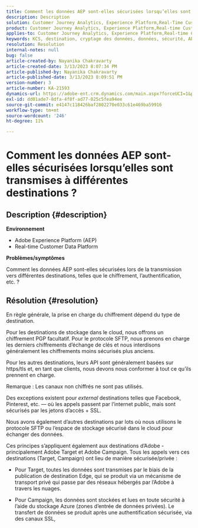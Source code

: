 ```yaml
---
title: Comment les données AEP sont-elles sécurisées lorsqu’elles sont transmises à différentes destinations ?
description: Description
solution: Customer Journey Analytics, Experience Platform,Real-Time Customer Data Platform
product: Customer Journey Analytics, Experience Platform,Real-time Customer Data Platform
applies-to: Customer Journey Analytics, Experience Platform,Real-time Customer Data Platform
keywords: KCS, destination, cryptage des données, données, sécurité, AEP, RT-CDP, Adobe, Target, Campaign
resolution: Resolution
internal-notes: null
bug: false
article-created-by: Nayanika Chakravarty
article-created-date: 3/13/2023 8:07:34 PM
article-published-by: Nayanika Chakravarty
article-published-date: 3/13/2023 8:09:51 PM
version-number: 3
article-number: KA-21593
dynamics-url: https://adobe-ent.crm.dynamics.com/main.aspx?forceUCI=1&pagetype=entityrecord&etn=knowledgearticle&id=702212af-dac1-ed11-83ff-6045bd0065b6
exl-id: dd01ade7-8dfa-4f8f-ad77-025c5fea94ee
source-git-commit: e4147c118426baf2802270e033c61e469ba59916
workflow-type: tm+mt
source-wordcount: '246'
ht-degree: 11%

---
```


# Comment les données AEP sont-elles sécurisées lorsqu’elles sont transmises à différentes destinations ?

## Description {#description}


<b>Environnement</b>

- Adobe Experience Platform (AEP)
- Real-time Customer Data Platform


<b>Problèmes/symptômes</b>

Comment les données AEP sont-elles sécurisées lors de la transmission vers différentes destinations, telles que le chiffrement, l’authentification, etc. ?


## Résolution {#resolution}


En règle générale, la prise en charge du chiffrement dépend du type de destination.

Pour les destinations de stockage dans le cloud, nous offrons un chiffrement PGP facultatif. Pour le protocole SFTP, nous prenons en charge les derniers chiffrements d’échange de clés et nous interdisons généralement les chiffrements moins sécurisés plus anciens.

Pour les autres destinations, leurs API sont généralement basées sur https/tls et, en tant que clients, nous devons nous conformer à tout ce qu’ils prennent en charge.

Remarque : Les canaux non chiffrés ne sont pas utilisés.

Des exceptions existent pour *external* destinations telles que Facebook, Pinterest, etc. — où les appels passent par l’internet public, mais sont sécurisés par les jetons d’accès + SSL.

Nous avons également d’autres destinations par lots où nous utilisons le protocole SFTP ou l’espace de stockage sécurisé dans le cloud pour échanger des données.



Ces principes s’appliquent également aux destinations d’Adobe - principalement Adobe Target et Adobe Campaign. Tous les appels vers ces destinations (Target, Campaign) ont lieu de manière sécurisée/privée :

- Pour Target, toutes les données sont transmises par le biais de la publication de destination Edge, qui se produit via un mécanisme de transport privé qui passe par des réseaux hébergés par l’Adobe à travers les nuages.

- Pour Campaign, les données sont stockées et lues en toute sécurité à l’aide du stockage Azure (zones d’entrée de données privées). Le transfert de données se produit après une authentification sécurisée, via des canaux SSL,
